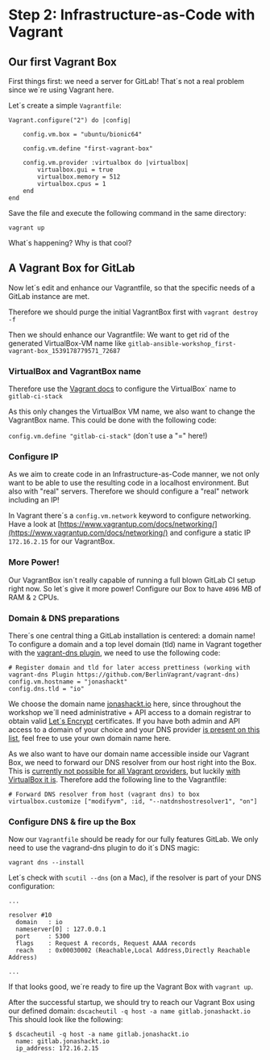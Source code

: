 # Step 2: Infrastructure-as-Code with Vagrant

## Our first Vagrant Box

First things first: we need a server for GitLab! That´s not a real problem since we´re using Vagrant here.

Let´s create a simple `Vagrantfile`:

```text
Vagrant.configure("2") do |config|

    config.vm.box = "ubuntu/bionic64"

    config.vm.define "first-vagrant-box"

    config.vm.provider :virtualbox do |virtualbox|
        virtualbox.gui = true
        virtualbox.memory = 512
        virtualbox.cpus = 1
    end
end
```

Save the file and execute the following command in the same directory:

`vagrant up`

What´s happening? Why is that cool?

## A Vagrant Box for GitLab

Now let´s edit and enhance our Vagrantfile, so that the specific needs of a GitLab instance are met.

Therefore we should purge the initial VagrantBox first with `vagrant destroy -f`

Then we should enhance our Vagrantfile: We want to get rid of the generated VirtualBox-VM name like `gitlab-ansible-workshop_first-vagrant-box_1539178779571_72687`

### VirtualBox and VagrantBox name

Therefore use the [Vagrant docs](https://www.vagrantup.com/docs/vagrantfile/) to configure the VirtualBox´ name to `gitlab-ci-stack`

As this only changes the VirtualBox VM name, we also want to change the VagrantBox name. This could be done with the following code:

`config.vm.define "gitlab-ci-stack"` \(don´t use a "=" here!\)

### Configure IP

As we aim to create code in an Infrastructure-as-Code manner, we not only want to be able to use the resulting code in a localhost environment. But also with "real" servers. Therefore we should configure a "real" network including an IP!

In Vagrant there´s a `config.vm.network` keyword to configure networking. Have a look at [https://www.vagrantup.com/docs/networking/](https://www.vagrantup.com/docs/networking/) and configure a static IP `172.16.2.15` for our VagrantBox.

### More Power!

Our VagrantBox isn´t really capable of running a full blown GitLab CI setup right now. So let´s give it more power! Configure our Box to have `4096` MB of RAM & `2` CPUs.

### Domain & DNS preparations

There´s one central thing a GitLab installation is centered: a domain name! To configure a domain and a top level domain \(tld\) name in Vagrant together with the [vagrant-dns plugin](https://github.com/BerlinVagrant/vagrant-dns), we need to use the following code:

```text
# Register domain and tld for later access prettiness (working with vagrant-dns Plugin https://github.com/BerlinVagrant/vagrant-dns)
config.vm.hostname = "jonashackt"
config.dns.tld = "io"
```

We choose the domain name [jonashackt.io](https://jonashackt.io) here, since throughout the workshop we´ll need administrative + API access to a domain registrar to obtain valid [Let´s Encrypt](https://letsencrypt.org/) certificates. If you have both admin and API access to a domain of your choice and your DNS provider [is present on this list](https://github.com/AnalogJ/lexicon#providers), feel free to use your own domain name here.

As we also want to have our domain name accessible inside our Vagrant Box, we need to forward our DNS resolver from our host right into the Box. This is [currently not possible for all Vagrant providers](https://www.vagrantup.com/docs/virtualbox/common-issues.html#dns-not-working), but luckily [with VirtualBox it is](https://serverfault.com/questions/453185/vagrant-virtualbox-dns-10-0-2-3-not-working/506206#506206). Therefore add the following line to the Vagrantfile:

```text
# Forward DNS resolver from host (vagrant dns) to box
virtualbox.customize ["modifyvm", :id, "--natdnshostresolver1", "on"]
```

### Configure DNS & fire up the Box

Now our `Vagrantfile` should be ready for our fully features GitLab. We only need to use the vagrand-dns plugin to do it´s DNS magic:

```
vagrant dns --install
```

Let´s check with `scutil --dns` (on a Mac), if the resolver is part of your DNS configuration:

```
...

resolver #10
  domain   : io
  nameserver[0] : 127.0.0.1
  port     : 5300
  flags    : Request A records, Request AAAA records
  reach    : 0x00030002 (Reachable,Local Address,Directly Reachable Address)

...
```

If that looks good, we´re ready to fire up the Vagrant Box with `vagrant up`.

After the successful startup, we should try to reach our Vagrant Box using our defined domain: `dscacheutil -q host -a name gitlab.jonashackt.io` This should look like the following:

```
$ dscacheutil -q host -a name gitlab.jonashackt.io
  name: gitlab.jonashackt.io
  ip_address: 172.16.2.15
```

